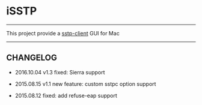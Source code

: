# iSSTP

----

This project provide a [sstp-client](http://sstp-client.sourceforge.net) GUI for Mac

----

## CHANGELOG

* 2016.10.04 v1.3
fixed: Sierra support

* 2015.08.15 v1.1
new feature: custom sstpc option support

* 2015.08.12
fixed: add refuse-eap support


